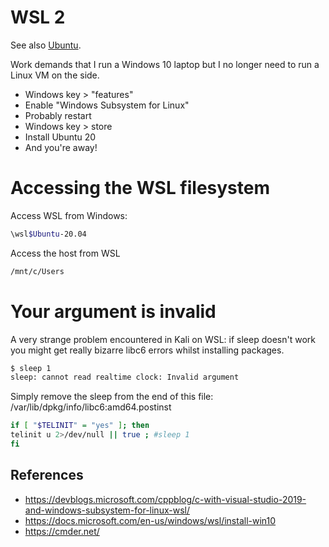 # WSL 2

See also [Ubuntu](/post/ubuntu).

Work demands that I run a Windows 10 laptop but I no longer need to run a Linux
VM on the side.

- Windows key > "features"
- Enable "Windows Subsystem for Linux"
- Probably restart
- Windows key > store
- Install Ubuntu 20
- And you're away!

# Accessing the WSL filesystem
Access WSL from Windows:

```bash
\wsl$Ubuntu-20.04
```

Access the host from WSL

```bash
/mnt/c/Users
```

# Your argument is invalid
A very strange problem encountered in Kali on WSL: if sleep doesn't work you
might get really bizarre libc6 errors whilst installing packages.

```bash
$ sleep 1
sleep: cannot read realtime clock: Invalid argument
```

Simply remove the sleep from the end of this file: /var/lib/dpkg/info/libc6:amd64.postinst

```bash
if [ "$TELINIT" = "yes" ]; then
telinit u 2>/dev/null || true ; #sleep 1
fi
```

## References
- https://devblogs.microsoft.com/cppblog/c-with-visual-studio-2019-and-windows-subsystem-for-linux-wsl/
- https://docs.microsoft.com/en-us/windows/wsl/install-win10
- https://cmder.net/

